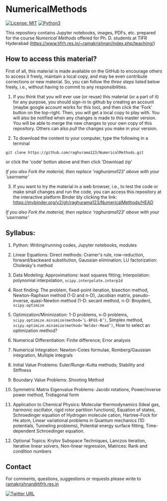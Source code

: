 # NumericalMethods

[![License: MIT](https://img.shields.io/badge/License-MIT-yellow.svg)](https://opensource.org/licenses/MIT)
[![Python3](https://img.shields.io/badge/Language-Python3-red.svg)](https://www.python.org/download/releases/3.0/)

This repository contains Jupyter notebooks, images, PDFs, etc. prepared for the course _Numerical Methods_ offered for Ph. D. students at TIFR Hyderabad (https://www.tifrh.res.in/~ramakrishnan/index.php/teaching/)

## How to access this material?

First of all, this material is made available on the GitHub to encourage others to access it freely, maintain a local copy, and may be even contribute corrections or new material. So, you can follow the _three steps_ listed below freely, i.e., without having to commit to any responsibilities. 

1. If you think that you will ever use (or reuse) this material (or a part of it) for any purpose, you should sign-in to github by creating an account (maybe google account works for this too), and then click the 'Fork' button on the top-right. Then, you will get a local copy to play with. You will also be notified when any changes is made to this master version. You will be able to merge the new changes to your own copy of this repository. Others can also _pull_ the changes you make in your version.

2. To download the content to your computer, type the following in a terminal

```
git clone https://github.com/raghurama123/NumericalMethods.git
```

or click the 'code' botton above and then click 'Download zip'

_If you also Fork the material, then replace 'raghurama123' above with your 'username'_

3. If you want to try the material in a web browser, i.e., to test the code or make small changes and run the code, you can access this repository at the interactive platform Binder bly clicking the link: https://mybinder.org/v2/gh/raghurama123/NumericalMethods/HEAD

_If you also Fork the material, then replace 'raghurama123' above with your 'username'_

## Syllabus: 

1. Python: Writing/running codes, Jupyter notebooks, modules

2. Linear Equations: Direct methods: Cramer's rule, row-reduction, forward/backward substitution, Gaussian elimination; LU factorization: Cholesky's method

3. Data Modeling: Approximations: least squares fitting; Interpolation: polynomial interpolation, `scipy.interpolate.interp1d`

4. Root finding: The problem, fixed-point iteration, bisection method, Newton-Raphson method (1-D and n-D), Jacobian matrix, pseudo-inverse, quasi-Newton method (1-D: secant method, n-D: Broyden), `scipy.optimize` 

5. Optimization/Minimization: 1-D problems, n-D problems, `scipy.optimize.minimize(method=’L-BFGS-B’)`, Simplex method, `scipy.optimize.minimize(method=’Nelder-Mead’)`, How to select an optimization method?

6. Numerical Differentiation: Finite difference; Error analysis

7. Numerical Integration: Newton-Cotes formulae, Romberg/Gaussian integration, Multiple integrals

8. Initial Value Problems: Euler/Runge-Kutta methods; Stability and Stiffness

9. Boundary Value Problems: Shooting Method

10. Symmetric Matrix Eigenvalue Problems: Jacobi rotations, Power/inverse power method, Tridiagonal form

11. Application to Chemical Physics: Molecular thermodynamics (Ideal gas, harmonic oscillator, rigid rotor partition functions), Equation of states, Schroedinger equation of Hydrogen molecule cation, Hartree-Fock for He atom, Linear variational problems in Quantum mechanics (1D potentials, Tunneling problems), Potential energy surface fitting, Time-dependent Schroedinger equation. 

12. Optional Topics: Krylov Subspace Techniques, Lanczos iteration, Iterative linear solvers, Non-linear regression, Matrices: Rank and condition numbers

## Contact
For comments, questions, suggestions or requests please write to ramakrishnan@tifrh.res.in 

[![Twitter URL](https://img.shields.io/twitter/url/https/twitter.com/raghurama123.svg?style=social&label=%20%40raghurama123)](https://twitter.com/raghurama123)
